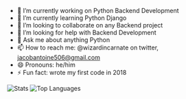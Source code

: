 - 🔭 I’m currently working on Python Backend Development
- 🌱 I’m currently learning Python Django
- 👯 I’m looking to collaborate on any Backend project
- 🤔 I’m looking for help with Backend Development
- 💬 Ask me about anything Python
- 📫 How to reach me: @wizardincarnate on twitter, jacobantoine506@gmail.com
- 😄 Pronouns: he/him
- ⚡ Fun fact: wrote my first code in 2018

<img src="https://streak-stats.demolab.com?user=AsikumaGod&theme=highcontrast&hide_border=true" alt="Stats" />
<img src="https://github-readme-stats.vercel.app/api/top-langs/?username=AsikumaGod&layout=compact" alt="Top Languages" />
